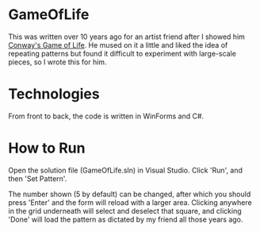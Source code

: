 # GameOfLife
This was written over 10 years ago for an artist friend after I showed him 
[Conway's Game of Life](https://en.wikipedia.org/wiki/Conway%27s_Game_of_Life).
He mused on it a little and liked the idea of repeating patterns but found it 
difficult to experiment with large-scale pieces, so I wrote this for him.

# Technologies
From front to back, the code is written in WinForms and C#.

# How to Run
Open the solution file (GameOfLife.sln) in Visual Studio. Click 'Run', and then
'Set Pattern'.

The number shown (5 by default) can be changed, after which you should press
'Enter' and the form will reload with a larger area. Clicking anywhere in the
grid underneath will select and deselect that square, and clicking 'Done' will
load the pattern as dictated by my friend all those years ago.
